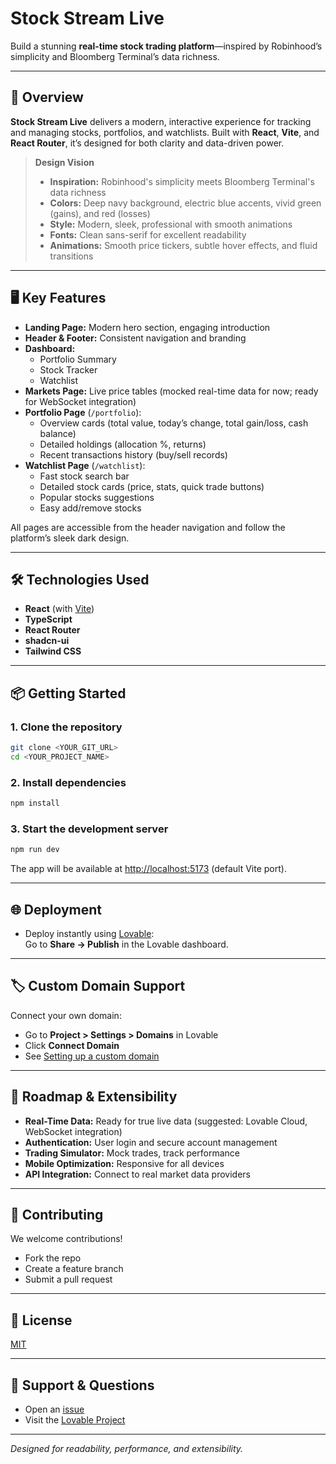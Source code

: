 # Stock Stream Live

Build a stunning **real-time stock trading platform**—inspired by Robinhood’s simplicity and Bloomberg Terminal’s data richness.

---

## 🚀 Overview

**Stock Stream Live** delivers a modern, interactive experience for tracking and managing stocks, portfolios, and watchlists. Built with **React**, **Vite**, and **React Router**, it’s designed for both clarity and data-driven power.

> **Design Vision**
> - **Inspiration:** Robinhood's simplicity meets Bloomberg Terminal's data richness
> - **Colors:** Deep navy background, electric blue accents, vivid green (gains), and red (losses)
> - **Style:** Modern, sleek, professional with smooth animations
> - **Fonts:** Clean sans-serif for excellent readability
> - **Animations:** Smooth price tickers, subtle hover effects, and fluid transitions

---

## 🖥️ Key Features

- **Landing Page:** Modern hero section, engaging introduction
- **Header & Footer:** Consistent navigation and branding
- **Dashboard:**  
  - Portfolio Summary  
  - Stock Tracker  
  - Watchlist
- **Markets Page:** Live price tables (mocked real-time data for now; ready for WebSocket integration)
- **Portfolio Page** (`/portfolio`):
  - Overview cards (total value, today’s change, total gain/loss, cash balance)
  - Detailed holdings (allocation %, returns)
  - Recent transactions history (buy/sell records)
- **Watchlist Page** (`/watchlist`):
  - Fast stock search bar
  - Detailed stock cards (price, stats, quick trade buttons)
  - Popular stocks suggestions
  - Easy add/remove stocks

All pages are accessible from the header navigation and follow the platform’s sleek dark design.

---

## 🛠️ Technologies Used

- **React** (with [Vite](https://vitejs.dev/))
- **TypeScript**
- **React Router**
- **shadcn-ui**
- **Tailwind CSS**

---

## 📦 Getting Started

### 1. **Clone the repository**

```sh
git clone <YOUR_GIT_URL>
cd <YOUR_PROJECT_NAME>
```

### 2. **Install dependencies**

```sh
npm install
```

### 3. **Start the development server**

```sh
npm run dev
```

The app will be available at [http://localhost:5173](http://localhost:5173) (default Vite port).

---

## 🌐 Deployment

- Deploy instantly using [Lovable](https://lovable.dev/projects/0e43a673-d0b1-4109-8e8b-61904e861ed3):  
  Go to **Share → Publish** in the Lovable dashboard.

---

## 🏷️ Custom Domain Support

Connect your own domain:
- Go to **Project > Settings > Domains** in Lovable
- Click **Connect Domain**
- See [Setting up a custom domain](https://docs.lovable.dev/features/custom-domain#custom-domain)

---

## 🔮 Roadmap & Extensibility

- **Real-Time Data:** Ready for true live data (suggested: Lovable Cloud, WebSocket integration)
- **Authentication:** User login and secure account management
- **Trading Simulator:** Mock trades, track performance
- **Mobile Optimization:** Responsive for all devices
- **API Integration:** Connect to real market data providers

---

## 🤝 Contributing

We welcome contributions!  
- Fork the repo
- Create a feature branch
- Submit a pull request

---

## 📄 License

[MIT](LICENSE)

---

## 💬 Support & Questions

- Open an [issue](https://github.com/sisovin/stockstream-live/issues)
- Visit the [Lovable Project](https://lovable.dev/projects/0e43a673-d0b1-4109-8e8b-61904e861ed3)

---

_Designed for readability, performance, and extensibility._
